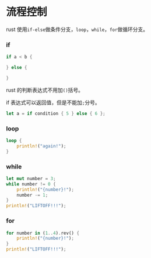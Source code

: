 # 流程控制

rust 使用`if-else`做条件分支，`loop`，`while`，`for`做循环分支。

### if

```rust
if a < b {

} else {

}
```

rust 的判断表达式不用加`()`括号。

if 表达式可以返回值，但是不能加`;`分号。

```rust
let a = if condition { 5 } else { 6 };
```

### loop

```rust
loop {
    println!("again!");
}
```

### while

```rust
let mut number = 3;
while number != 0 {
    println!("{number}!");
    number -= 1;
}
println!("LIFTOFF!!!");
```

### for

```rust
for number in (1..4).rev() {
    println!("{number}!");
}
println!("LIFTOFF!!!");
```
